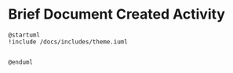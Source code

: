 # Brief Document Created Activity


```plantuml
@startuml
!include /docs/includes/theme.iuml


@enduml


```